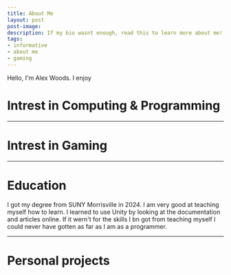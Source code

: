 ```yaml
---
title: About Me
layout: post
post-image: 
description: If my bio wasnt enough, read this to learn more about me!
tags:
- informative
- about me
- gaming
---
```


Hello, I'm Alex Woods. I enjoy 

# Intrest in Computing & Programming

---

# Intrest in Gaming

---

# Education

I got my degree from SUNY Morrisville in 2024. I am very good at teaching myself how to learn. I learned to use Unity by looking at the documentation and articles online. If it wern't for the skills I bn got from teaching myself I could never have gotten as far as I am as a programmer.

---

# Personal projects
